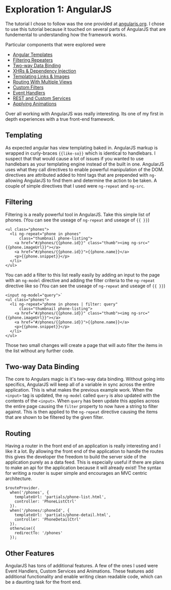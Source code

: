# Exploration 1: AngularJS

The tutorial I chose to follow was the one provided at [angularjs.org](https://docs.angularjs.org/tutorial/).
I chose to use this tutorial because it touched on several parts of AngularJS
that are fundemental to understanding how the framework works.

Particular components that were explored were
* [Angular Templates](https://docs.angularjs.org/guide/templates)
* [Filtering Repeaters](https://docs.angularjs.org/guide/filter)
* [Two-way Data Binding](https://docs.angularjs.org/guide/databinding)
* [XHRs & Dependency Injection](https://docs.angularjs.org/guide/di)
* [Templating Links & Images](https://docs.angularjs.org/guide/templates)
* [Routing With Multiple Views](https://docs.angularjs.org/tutorial/step_07)
* [Custom Filters](https://docs.angularjs.org/guide/filter)
* [Event Handlers](https://docs.angularjs.org/tutorial/step_10)
* [REST and Custom Services](https://docs.angularjs.org/guide/services)
* [Applying Animations](https://docs.angularjs.org/guide/animations)

Over all working with AngularJS was really interesting. Its one of my first in depth
experiences with a true front-end framework.

## Templating

As expected angular has view templating
baked in.  AngularJS markup is wrapped in curly-braces `{{like-so}}` which is identical
to handlebars. I suspect that that would cause a lot of issues if you wanted to use
handlebars as your templating engine instead of the built in one. AngularJS uses
what they call directives to enable powerful manipulation of the DOM. directives
are attributed added to html tags that are prepended with `ng-` allowing AngularJS
to find them and determine the action to be taken. A couple of simple directives
that I used were `ng-repeat` and `ng-src`.

## Filtering

Filtering is a really powerful tool in AngularJS. Take this simple list of phones.
(You can see the useage of `ng-repeat` and useage of `{{ }}`)
```
<ul class="phones">
  <li ng-repeat="phone in phones"
      class="thumbnail phone-listing">
    <a href="#/phones/{{phone.id}}" class="thumb"><img ng-src="{{phone.imageUrl}}"></a>
    <a href="#/phones/{{phone.id}}">{{phone.name}}</a>
    <p>{{phone.snippet}}</p>
  </li>
</ul>
```

You can add a filter to this list really easily by adding an input to the page with
an `ng-model` directive  and adding the filter criteria to the `ng-repeat` directive
like so
(You can see the useage of `ng-repeat` and useage of `{{ }}`)
```
<input ng-model="query">`
<ul class="phones">
  <li ng-repeat="phone in phones | filter: query"
      class="thumbnail phone-listing">
    <a href="#/phones/{{phone.id}}" class="thumb"><img ng-src="{{phone.imageUrl}}"></a>
    <a href="#/phones/{{phone.id}}">{{phone.name}}</a>
    <p>{{phone.snippet}}</p>
  </li>
</ul>
```
Those two small changes will create a page that will auto filter the items in the list
without any further code.

## Two-way Data Binding

The core to Angulars magic is it's two-way data binding. Without going into specifics,
AngularJS will keep all of a variable in sync across the entire application.  This is
what makes the previous example work. When the `<input>` tag is updated, the `ng-model`
called `query` is also updated with the contents of the `<input>`.  When `query` has been
update this applies across the entire page causing the `filter` property to now have a
string to filter against.  This is then applied to the `ng-repeat` directive causing the
items that are shown to be filtered by the given filter.

## Routing

Having a router in the front end of an application is really interesting and I like it a lot.
By allowing the front end of the application to handle the routes this gives the developer
the freedom to build the server side of the application purely as a data feed.  This is
especially useful if there are plans to make an api for the application because it will
already exist! The syntax for writing a router is super simple and encourages an MVC
centric architecture.
```
$routeProvider.
  when('/phones', {
    templateUrl: 'partials/phone-list.html',
    controller: 'PhoneListCtrl'
  }).
  when('/phones/:phoneId', {
    templateUrl: 'partials/phone-detail.html',
    controller: 'PhoneDetailCtrl'
  }).
  otherwise({
    redirectTo: '/phones'
  });
  ```

## Other Features
AngularJS has tons of additional features. A few of the ones I used were Event Handlers,
Custom Services and Animations.  These features add additional functionality and enable
writing clean readable code, which can be a daunting task for the front end.
